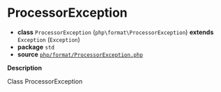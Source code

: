 # ProcessorException

- **class** `ProcessorException` (`php\format\ProcessorException`) **extends** `Exception` (`Exception`)
- **package** `std`
- **source** [`php/format/ProcessorException.php`](./src/main/resources/JPHP-INF/sdk/php/format/ProcessorException.php)

**Description**

Class ProcessorException